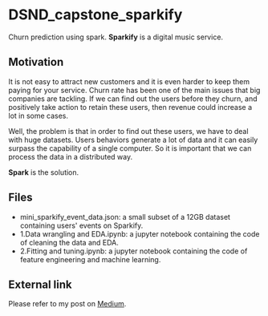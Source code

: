 # DSND_capstone_sparkify
Churn prediction using spark. **Sparkify** is a digital music service.

## Motivation
It is not easy to attract new customers and it is even harder to keep them paying for your service. Churn rate has been one of the main issues that big companies are tackling. If we can find out the users before they churn, and positively take action to retain these users, then revenue could increase a lot in some cases.

Well, the problem is that in order to find out these users, we have to deal with huge datasets. Users behaviors generate a lot of data and it can easily surpass the capability of a single computer. So it is important that we can process the data in a distributed way.

**Spark** is the solution.

## Files
* mini_sparkify_event_data.json: a small subset of a 12GB dataset containing users' events on Sparkify.
* 1.Data wrangling and EDA.ipynb: a jupyter notebook containing the code of cleaning the data and EDA.
* 2.Fitting and tuning.ipynb: a jupyter notebook containing the code of feature engineering and machine learning.


## External link
Please refer to my post on [Medium]().
